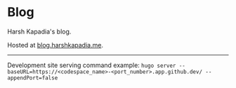 # Blog

Harsh Kapadia's blog.

Hosted at [blog.harshkapadia.me](https://blog.harshkapadia.me).

---

Development site serving command example: `hugo server --baseURL=https://<codespace_name>-<port_number>.app.github.dev/ --appendPort=false`
